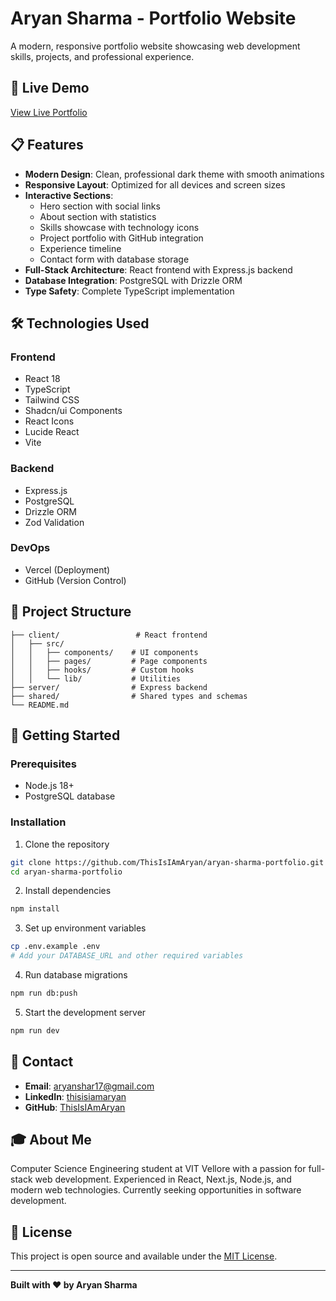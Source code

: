 # Aryan Sharma - Portfolio Website

A modern, responsive portfolio website showcasing web development skills, projects, and professional experience.

## 🚀 Live Demo

[View Live Portfolio](https://aryan-sharma-portfolio.vercel.app)

## 📋 Features

- **Modern Design**: Clean, professional dark theme with smooth animations
- **Responsive Layout**: Optimized for all devices and screen sizes
- **Interactive Sections**: 
  - Hero section with social links
  - About section with statistics
  - Skills showcase with technology icons
  - Project portfolio with GitHub integration
  - Experience timeline
  - Contact form with database storage
- **Full-Stack Architecture**: React frontend with Express.js backend
- **Database Integration**: PostgreSQL with Drizzle ORM
- **Type Safety**: Complete TypeScript implementation

## 🛠️ Technologies Used

### Frontend
- React 18
- TypeScript
- Tailwind CSS
- Shadcn/ui Components
- React Icons
- Lucide React
- Vite

### Backend
- Express.js
- PostgreSQL
- Drizzle ORM
- Zod Validation

### DevOps
- Vercel (Deployment)
- GitHub (Version Control)

## 📁 Project Structure

```
├── client/                 # React frontend
│   ├── src/
│   │   ├── components/    # UI components
│   │   ├── pages/         # Page components
│   │   ├── hooks/         # Custom hooks
│   │   └── lib/           # Utilities
├── server/                # Express backend
├── shared/                # Shared types and schemas
└── README.md
```

## 🚀 Getting Started

### Prerequisites
- Node.js 18+
- PostgreSQL database

### Installation

1. Clone the repository
```bash
git clone https://github.com/ThisIsIAmAryan/aryan-sharma-portfolio.git
cd aryan-sharma-portfolio
```

2. Install dependencies
```bash
npm install
```

3. Set up environment variables
```bash
cp .env.example .env
# Add your DATABASE_URL and other required variables
```

4. Run database migrations
```bash
npm run db:push
```

5. Start the development server
```bash
npm run dev
```

## 📧 Contact

- **Email**: [aryanshar17@gmail.com](mailto:aryanshar17@gmail.com)
- **LinkedIn**: [thisisiamaryan](https://www.linkedin.com/in/thisisiamaryan/)
- **GitHub**: [ThisIsIAmAryan](https://github.com/ThisIsIAmAryan)

## 🎓 About Me

Computer Science Engineering student at VIT Vellore with a passion for full-stack web development. Experienced in React, Next.js, Node.js, and modern web technologies. Currently seeking opportunities in software development.

## 📄 License

This project is open source and available under the [MIT License](LICENSE).

---

**Built with ❤️ by Aryan Sharma**